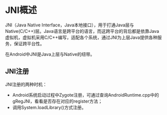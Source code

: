# JNI概述

JNI（Java Native Interface，Java本地接口），用于打通Java层与Native(C/C++)层。Java语言是跨平台的语言，而这跨平台的背后都是依靠Java虚拟机，虚拟机采用C/C++编写，适配各个系统，通过JNI为上层Java提供各种服务，保证跨平台性。

在Android中JNI是Java上层与Native的纽带。

## JNI注册

JNI注册的两种时机：

- Android系统启动过程中Zygote注册，可通过查询AndroidRuntime.cpp中的gRegJNI，看看是否存在对应的register方法；
- 调用System.loadLibrary()方式注册。